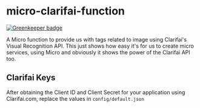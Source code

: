# micro-clarifai-function

[![Greenkeeper badge](https://badges.greenkeeper.io/abdulhannanali/micro-clarifai-function.svg)](https://greenkeeper.io/)

A Micro function to provide us with tags related to image using Clarifai's Visual Recognition API.
This just shows how easy it's for us to create micro services, using Micro and obviously it
shows the power of the Clarifai API too.

## Clarifai Keys

After obtaining the Client ID and Client Secret for your application using Clarifai.com, replace
the values in `config/default.json`